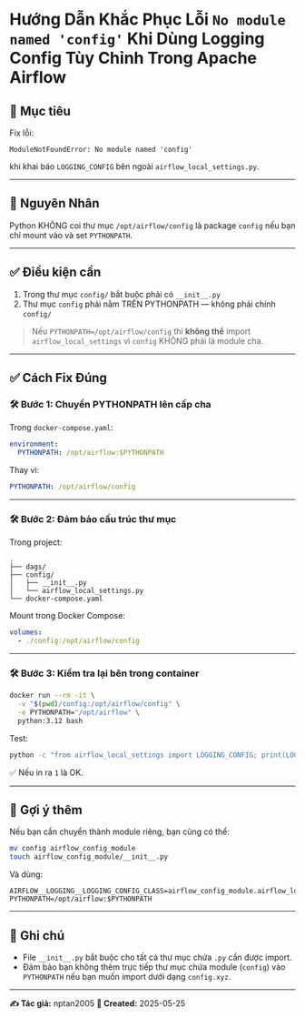 # Hướng Dẫn Khắc Phục Lỗi `No module named 'config'` Khi Dùng Logging Config Tùy Chỉnh Trong Apache Airflow

## 📌 Mục tiêu

Fix lỗi:

```
ModuleNotFoundError: No module named 'config'
```

khi khai báo `LOGGING_CONFIG` bên ngoài `airflow_local_settings.py`.

---

## 🧠 Nguyên Nhân

Python KHÔNG coi thư mục `/opt/airflow/config` là package `config` nếu bạn chỉ mount vào và set `PYTHONPATH`.

---

## ✅ Điều kiện cần

1. Trong thư mục `config/` bắt buộc phải có `__init__.py`
2. Thư mục `config` phải nằm TRÊN PYTHONPATH — không phải chính `config/`

> Nếu `PYTHONPATH=/opt/airflow/config` thì **không thể** import `airflow_local_settings` vì `config` KHÔNG phải là module cha.

---

## ✅ Cách Fix Đúng

### 🛠️ Bước 1: Chuyển PYTHONPATH lên cấp cha

Trong `docker-compose.yaml`:

```yaml
environment:
  PYTHONPATH: /opt/airflow:$PYTHONPATH
```

Thay vì:

```yaml
PYTHONPATH: /opt/airflow/config
```

---

### 🛠️ Bước 2: Đảm bảo cấu trúc thư mục

Trong project:

```
.
├── dags/
├── config/
│   ├── __init__.py
│   └── airflow_local_settings.py
└── docker-compose.yaml
```

Mount trong Docker Compose:

```yaml
volumes:
  - ./config:/opt/airflow/config
```

---

### 🛠️ Bước 3: Kiểm tra lại bên trong container

```bash
docker run --rm -it \
  -v "$(pwd)/config:/opt/airflow/config" \
  -e PYTHONPATH="/opt/airflow" \
  python:3.12 bash
```

Test:

```bash
python -c "from airflow_local_settings import LOGGING_CONFIG; print(LOGGING_CONFIG['version'])"
```

✅ Nếu in ra `1` là OK.

---

## 🔁 Gợi ý thêm

Nếu bạn cần chuyển thành module riêng, bạn cũng có thể:

```bash
mv config airflow_config_module
touch airflow_config_module/__init__.py
```

Và dùng:

```env
AIRFLOW__LOGGING__LOGGING_CONFIG_CLASS=airflow_config_module.airflow_local_settings.LOGGING_CONFIG
PYTHONPATH=/opt/airflow:$PYTHONPATH
```

---

## 🏁 Ghi chú

- File `__init__.py` bắt buộc cho tất cả thư mục chứa `.py` cần được import.
- Đảm bảo bạn không thêm trực tiếp thư mục chứa module (`config`) vào `PYTHONPATH` nếu bạn muốn import dưới dạng `config.xyz`.

---

**✍️ Tác giả:** nptan2005
**📅 Created:** 2025-05-25
